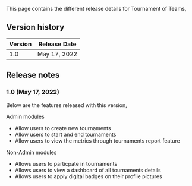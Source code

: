 This page contains the different release details for Tournament of Teams,

## Version history

| Version | Release Date |
|----|----|
| 1.0 | May 17, 2022 |

## Release notes

### 1.0 (May 17, 2022)

Below are the features released with this version,

Admin modules
- Allow users to create new tournaments
- Allow users to start and end tournaments
- Allow users to view the metrics through tournaments report feature

Non-Admin modules
- Allows users to particpate in tournaments
- Allows users to view a dashboard of all tournaments details
- Allows users to apply digital badges on their profile pictures
